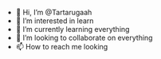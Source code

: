 - 👋 Hi, I’m @Tartarugaah
- 👀 I’m interested in learn
- 🌱 I’m currently learning everything 
- 💞️ I’m looking to collaborate on everything 
- 📫 How to reach me looking 

<!---
Tartarugaah/Tartarugaah is a ✨ special ✨ repository because its `README.md` (this file) appears on your GitHub profile.
You can click the Preview link to take a look at your changes.
--->
